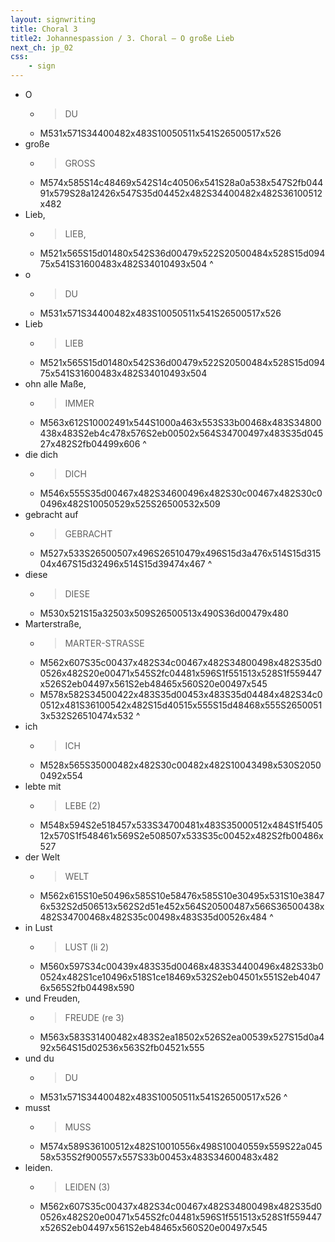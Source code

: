 ```yaml
---
layout: signwriting
title: Choral 3
title2: Johannespassion / 3. Choral – O große Lieb
next_ch: jp_02
css:
    - sign
---
```


<!--
https://www.signbank.org/signpuddle2.0/searchword.php
https://www.sutton-signwriting.io/signmaker
-->

<!--
O große Lieb, o Lieb ohn alle Maße,
die dich gebracht auf diese Marterstraße,
ich lebte mit der Welt in Lust und Freuden,
und du musst leiden.
-->

- O
    + > DU
    + M531x571S34400482x483S10050511x541S26500517x526
-  große
    + > GROSS
    + M574x585S14c48469x542S14c40506x541S28a0a538x547S2fb04491x579S28a12426x547S35d04452x482S34400482x482S36100512x482
- Lieb,
    + > LIEB, 
    + M521x565S15d01480x542S36d00479x522S20500484x528S15d09475x541S31600483x482S34010493x504
^
- o
    + > DU
    + M531x571S34400482x483S10050511x541S26500517x526
-  Lieb
    + > LIEB
    + M521x565S15d01480x542S36d00479x522S20500484x528S15d09475x541S31600483x482S34010493x504
-  ohn alle Maße,
    + > IMMER
    + M563x612S10002491x544S1000a463x553S33b00468x483S34800438x483S2eb4c478x576S2eb00502x564S34700497x483S35d04527x482S2fb04499x606
^
- die dich
    + > DICH
    + M546x555S35d00467x482S34600496x482S30c00467x482S30c00496x482S10050529x525S26500532x509
- gebracht auf 
    + > GEBRACHT
    + M527x533S26500507x496S26510479x496S15d3a476x514S15d31504x467S15d32496x514S15d39474x467
^    
- diese
    + > DIESE
    + M530x521S15a32503x509S26500513x490S36d00479x480   
- Marterstraße,
    + > MARTER-STRASSE
    + M562x607S35c00437x482S34c00467x482S34800498x482S35d00526x482S20e00471x545S2fc04481x596S1f551513x528S1f559447x526S2eb04497x561S2eb48465x560S20e00497x545
    + M578x582S34500422x483S35d00453x483S35d04484x482S34c00512x481S36100542x482S15d40515x555S15d48468x555S26500513x532S26510474x532
^    
- ich
    + > ICH
    + M528x565S35000482x482S30c00482x482S10043498x530S20500492x554    
-  lebte mit
    + >  LEBE (2)
    + M548x594S2e518457x533S34700481x483S35000512x484S1f540512x570S1f548461x569S2e508507x533S35c00452x482S2fb00486x527
-  der Welt
    + > WELT
    + M562x615S10e50496x585S10e58476x585S10e30495x531S10e38476x532S2d506513x562S2d51e452x564S20500487x566S36500438x482S34700468x482S35c00498x483S35d00526x484
^    
- in Lust
    + > LUST (li 2)
    + M560x597S34c00439x483S35d00468x483S34400496x482S33b00524x482S1ce10496x518S1ce18469x532S2eb04501x551S2eb40476x565S2fb04498x590
- und Freuden,
    + > FREUDE (re 3)
    + M563x583S31400482x483S2ea18502x526S2ea00539x527S15d0a492x564S15d02536x563S2fb04521x555
- und du
    + > DU
    + M531x571S34400482x483S10050511x541S26500517x526
^
- musst
    + > MUSS
    + M574x589S36100512x482S10010556x498S10040559x559S22a04558x535S2f900557x557S33b00453x483S34600483x482
- leiden.
    + > LEIDEN (3)
    + M562x607S35c00437x482S34c00467x482S34800498x482S35d00526x482S20e00471x545S2fc04481x596S1f551513x528S1f559447x526S2eb04497x561S2eb48465x560S20e00497x545
